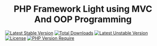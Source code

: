 <h1 align="center">PHP Framework Light using MVC And OOP Programming</h1>

[![Latest Stable Version](http://poser.pugx.org/nex-php/framework/v)](https://packagist.org/packages/nex-php/framework) [![Total Downloads](http://poser.pugx.org/nex-php/framework/downloads)](https://packagist.org/packages/nex-php/framework) 
[![Latest Unstable Version](http://poser.pugx.org/nex-php/framework/v/unstable)](https://packagist.org/packages/nex-php/framework) 
[![License](http://poser.pugx.org/nex-php/framework/license)](https://packagist.org/packages/nex-php/framework) [![PHP Version Require](http://poser.pugx.org/nex-php/framework/require/php)](https://packagist.org/packages/nex-php/framework)
